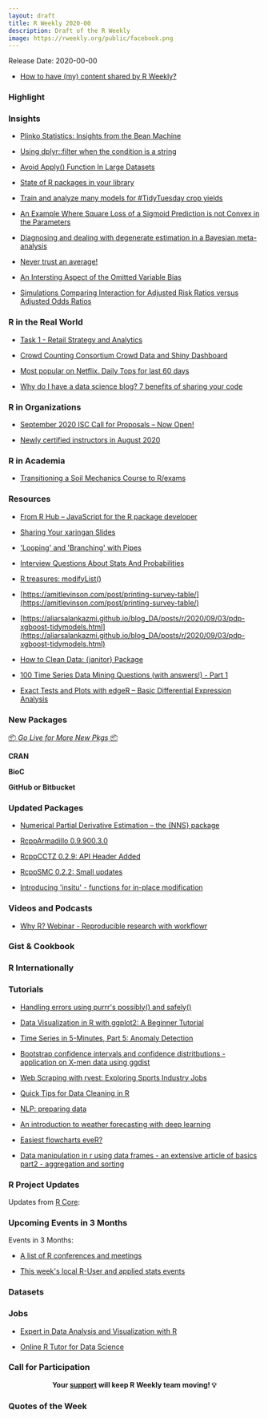 ```yaml
---
layout: draft
title: R Weekly 2020-00
description: Draft of the R Weekly
image: https://rweekly.org/public/facebook.png
---
```


Release Date: 2020-00-00

+ [How to have (my) content shared by R Weekly?](https://github.com/rweekly/rweekly.org#how-to-have-my-content-shared-by-r-weekly)


###  Highlight



### Insights

+ [Plinko Statistics: Insights from the Bean Machine](https://www.tylermw.com/plinko-statistics-insights-from-the-bean-machine/)

+ [Using dplyr::filter when the condition is a string](https://statisticaloddsandends.wordpress.com/2020/09/03/using-dplyrfilter-when-the-condition-is-a-string/)

+ [Avoid Apply() Function In Large Datasets](https://predictivehacks.com/avoid-apply-function-in-large-datasets/)

+ [State of R packages in your library](https://blog.r-hub.io/2020/09/03/keep.source/)

+ [Train and analyze many models for #TidyTuesday crop yields](https://juliasilge.com/blog/crop-yields/)

+ [An Example Where Square Loss of a Sigmoid Prediction is not Convex in the Parameters](https://win-vector.com/2020/09/01/an-example-where-square-loss-of-a-sigmoid-prediction-is-not-convex-in-the-parameters/)

+ [Diagnosing and dealing with degenerate estimation in a Bayesian meta-analysis](https://www.rdatagen.net/post/diagnosing-and-dealing-with-estimation-issues-in-the-bayesian-meta-analysis/)

+ [Never trust an average!](https://rolkra.github.io/never-trust-an-average/)

+ [An Intersting Aspect of the Omitted Variable Bias](http://skranz.github.io//r/2020/08/31/ovb.html?utm_source=feedburner&utm_medium=feed&utm_campaign=Feed%3A+skranz_R+%28Economics+and+R+%28R+Posts%29%29)

+ [Simulations Comparing Interaction for Adjusted Risk Ratios versus Adjusted Odds Ratios](https://r-posts.com/simulations-comparing-interaction-for-adjusted-risk-ratios-versus-adjusted-odds-ratios/)

### R in the Real World

+ [Task 1 - Retail Strategy and Analytics](https://shrishtivaish-rblogs.netlify.app/2020/08/task-1-retail-strategy-and-analytics/)

+ [Crowd Counting Consortium Crowd Data and Shiny Dashboard](https://rviews.rstudio.com/2020/08/31/crowd-counting-consortium-crowd-data-and-shiny-dashboard/)

+ [Most popular on Netflix. Daily Tops for last 60 days](https://r-posts.com/most-popular-on-netflix-daily-tops-for-last-60-days/)

+ [Why do I have a data science blog? 7 benefits of sharing your code](https://www.statsandr.com/blog/7-benefits-of-sharing-your-code-in-a-data-science-blog/)


###  R in Organizations

+ [September 2020 ISC Call for Proposals – Now Open!](https://www.r-consortium.org/blog/2020/09/01/september-2020-isc-call-for-proposals-now-open)

+ [Newly certified instructors in August 2020](https://education.rstudio.com/blog/2020/08/august-2020-instructors/)


###  R in Academia

+ [Transitioning a Soil Mechanics Course to R/exams](http://www.r-exams.org/general/uibk_soilmechanics/)



###  Resources

+ [From R Hub – JavaScript for the R package developer](https://www.r-consortium.org/blog/2020/08/30/from-r-hub-javascript-for-the-r-package-developer)

+ [Sharing Your xaringan Slides](https://www.garrickadenbuie.com/blog/sharing-xaringan-slides/)

+ ['Looping' and 'Branching' with Pipes](http://daranzolin.github.io/2020-09-03-looping-branching-pipes/)

+ [Interview Questions About Stats And Probabilities](https://predictivehacks.com/interview-questions-about-stats-and-probabilities/)

+ [R treasures: modifyList()](https://petermeissner.de/blog/2020/09/03/utils-treasures-moifyList/)

+ [https://amitlevinson.com/post/printing-survey-table/](https://amitlevinson.com/post/printing-survey-table/)

+ [https://aliarsalankazmi.github.io/blog_DA/posts/r/2020/09/03/pdp-xgboost-tidymodels.html](https://aliarsalankazmi.github.io/blog_DA/posts/r/2020/09/03/pdp-xgboost-tidymodels.html)

+ [How to Clean Data: {janitor} Package](https://www.exploringdata.org/post/how-to-clean-data-janitor-package/)

+ [100 Time Series Data Mining Questions (with answers!) - Part 1](https://franzbischoff.rbind.io/posts/100-time-series-part-1/)

+ [Exact Tests and Plots with edgeR – Basic Differential Expression Analysis](https://morphoscape.wordpress.com/2020/09/01/exact-tests-and-plots-with-edger-basic-differential-expression-analysis/)
###  New Packages

<p class="added-hostname"><a href="https://rweekly.org/live" target="_blank" class="externalLink">📦 <i>Go Live for More New Pkgs</i> 📦</a></p>

**CRAN**



**BioC**



**GitHub or Bitbucket**



### Updated Packages

+ [Numerical Partial Derivative Estimation – the {NNS} package](https://r-posts.com/numerical-partial-derivative-estimation/)

+ [RcppArmadillo 0.9.900.3.0](http://dirk.eddelbuettel.com/blog/2020/09/03#rcpparmadillo_0.9.900.3.0)

+ [RcppCCTZ 0.2.9: API Header Added](http://dirk.eddelbuettel.com/blog/2020/08/30#rcppcctz_0.2.9)

+ [RcppSMC 0.2.2: Small updates](http://dirk.eddelbuettel.com/blog/2020/08/30#rcppsmc_0.2.2)

+ [Introducing 'insitu' - functions for in-place modification](https://coolbutuseless.github.io/2020/09/03/introducing-insitu-functions-for-in-place-modification/)


###  Videos and Podcasts

+ [Why R? Webinar - Reproducible research with workflowr](http://r-addict.com/2020/09/01/WhyR-workflowr.html)


### Gist & Cookbook



### R Internationally



###  Tutorials

+ [Handling errors using purrr's possibly() and safely()](https://aosmith.rbind.io/2020/08/31/handling-errors/)

+ [Data Visualization in R with ggplot2: A Beginner Tutorial](https://www.dataquest.io/blog/data-visualization-in-r-with-ggplot2-a-beginner-tutorial/)

+ [Time Series in 5-Minutes, Part 5: Anomaly Detection](https://www.business-science.io/code-tools/2020/09/02/five-minute-time-series-anomaly-detection.html)

+ [Bootstrap confidence intervals and confidence distritbutions - application on X-men data using ggdist](https://aliarsalankazmi.github.io/blog_DA/posts/r/2020/09/01/confidence-distribution-bootstrap.html)

+ [Web Scraping with rvest: Exploring Sports Industry Jobs](https://www.bradcongelio.com/web-scraping-with-rvest-exploring-sports-industry-jobs/)

+ [Quick Tips for Data Cleaning in R](https://www.exploringdata.org/post/quick-tips-for-data-cleaning-in-r/)

+ [NLP: preparing data](https://www.theanalyticslab.nl/nlpblogs_0_preparing_restaurant_review_data_for_nlp_and_predictive_modeling/)

+ [An introduction to weather forecasting with deep learning](https://blogs.rstudio.com/ai/posts/2020-09-01-weather-prediction/)

+ [Easiest flowcharts eveR?](http://gforge.se/2020/08/easy-flowchart/?utm_source=feedburner&utm_medium=feed&utm_campaign=Feed%3A+G-forgeR+%28G-Forge+%C2%BB+R%29)

+ [Data manipulation in r using data frames - an extensive article of basics part2 - aggregation and sorting](https://www.dataenq.com/2020/08/Data-manipulation-r-data-frames-aggregation-sorting.html?utm_source=feedburner&utm_medium=feed&utm_campaign=Feed%3A+dataenqfeed+%28dataENQ%29)

<!--<div class="post-more-begin></div><div class="post-more-end"></div>-->

###  R Project Updates

Updates from [R Core](http://developer.r-project.org/blosxom.cgi/R-devel/NEWS):


###  Upcoming Events in 3 Months

Events in 3 Months:


+ [A list of R conferences and meetings](https://jumpingrivers.github.io/meetingsR/events.html)

+ [This week's local R-User and applied stats events](https://community.rstudio.com/c/irl)


### Datasets

### Jobs

+ [Expert in Data Analysis and Visualization with R](https://www.r-users.com/jobs/expert-in-data-analysis-and-visualization-with-r/)

+ [Online R Tutor for Data Science](https://www.r-users.com/jobs/r-virtual-tutor-data-science-with-r/)

###  Call for Participation


<p class="hide-support added-hostname support-rweekly" style="text-align: center;font-weight: bold;">Your <a class="non-visited externalLink" href="https://www.patreon.com/rweekly" onclick="pas(this)">support</a> will keep R Weekly team moving! 💡</p>

###  Quotes of the Week
